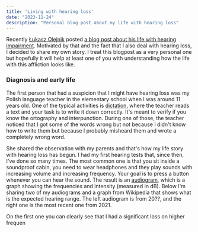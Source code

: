 ```yaml
---
title: 'Living with hearing loss'
date: "2023-11-24"
description: "Personal blog post about my life with hearing loss"
---
```


Recently [Łukasz Olejnik](https://twitter.com/lukOlejnik) posted [a blog post about his life with hearing impairment](https://blog.lukaszolejnik.com/invisible-disability-in-the-world-of-technology/). Motivated by that and the fact that I also deal with hearing loss, I decided to share my own story. I treat this blogpost as a very personal one but hopefully it will help at least one of you with understanding how the life with this affliction looks like.

### Diagnosis and early life

The first person that had a suspicion that I might have hearing loss was my Polish language teacher in the elementary school when I was around 11 years old. One of the typical activities is [dictation](https://en.wikipedia.org/wiki/Dictation_%28exercise%29), where the teacher reads a text and your task is to write it down correctly. It's meant to verify if you know the ortography and interpunction. During one of those, the teacher noticed that I got some of the words wrong but not because I didn't know how to write them but because I probably misheard them and wrote a completely wrong word.

She shared the observation with my parents and that's how my life story with hearing loss has begun. I had my first hearing tests that, since then, I've done so many times. The most common one is that you sit inside a soundproof cabin, you need to wear headphones and they play sounds with increasing volume and increasing frequency. Your goal is to press a button whenever you can hear the sound. The result is an [audiogram](https://en.wikipedia.org/wiki/Audiogram), which is a graph showing the frequencies and intensity (measured in dB). Below I'm sharing two of my audiograms and a graph from Wikipedia that shows what is the expected hearing range. The left audiogram is from 20??, and the right one is the most recent one from 2021.

On the first one you can clearly see that I had a significant loss on higher frequen